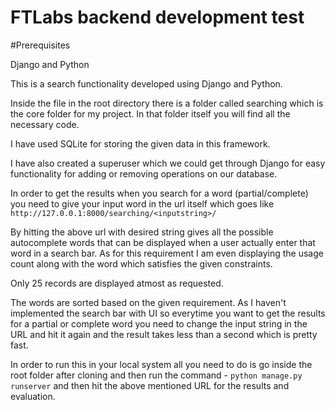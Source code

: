 # FTLabs backend development test

#Prerequisites

Django and Python

This is a search functionality developed using Django and Python.

Inside the file in the root directory there is a folder called searching which is the core folder for my project. In that folder itself you will find all the necessary code.

I have used SQLite for storing the given data in this framework.

I have also created a superuser which we could get through Django for easy functionality for adding or removing operations on our database.

In order to get the results when you search for a word (partial/complete) you need to give your input word in the url itself which goes like ```http://127.0.0.1:8000/searching/<inputstring>/```

By hitting the above url with desired string gives all the possible autocomplete words that can be displayed when a user actually enter that word in a search bar. As for this requirement I am even displaying the usage count along with the word which satisfies the given constraints.

Only 25 records are displayed atmost as requested.

The words are sorted based on the given requirement. As I haven't implemented the search bar with UI so everytime you want to get the results for a partial or complete word you need to change the input string in the URL and hit it again and the result takes less than a second which is pretty fast.

In order to run this in your local system all you need to do is go inside the root folder after cloning and then run the command - ```python manage.py runserver``` and then hit the above mentioned URL for the results and evaluation.
